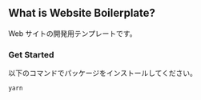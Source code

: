 ## What is Website Boilerplate?
Web サイトの開発用テンプレートです。

### Get Started
以下のコマンドでパッケージをインストールしてください。
```
yarn
```
